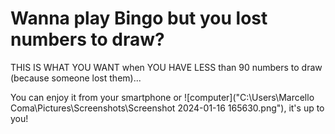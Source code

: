 # Wanna play Bingo but you lost numbers to draw? 

THIS IS WHAT YOU WANT when YOU HAVE LESS than 90 numbers to draw (because someone lost them)...

You can enjoy it from your smartphone or ![computer]("C:\Users\Marcello Coma\Pictures\Screenshots\Screenshot 2024-01-16 165630.png"), it's up to you!

